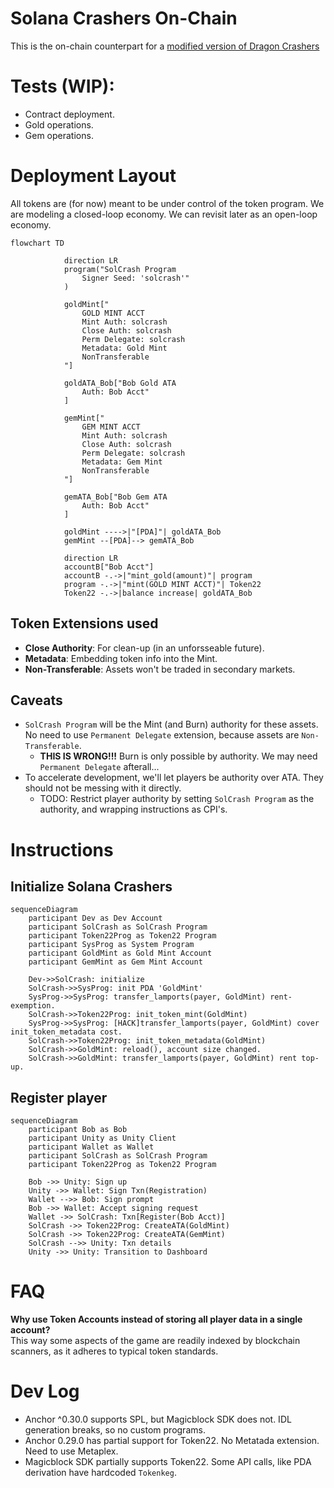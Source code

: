 # Solana Crashers On-Chain
This is the on-chain counterpart for a [modified version of Dragon Crashers](https://github.com/kilogold/SolanaCrashers)

# Tests (WIP):
* Contract deployment.
* Gold operations.
* Gem operations.

# Deployment Layout
All tokens are (for now) meant to be under control of the token program.
We are modeling a closed-loop economy. We can revisit later as an open-loop economy.
```mermaid
flowchart TD

            direction LR
            program("SolCrash Program
                Signer Seed: 'solcrash'"
            )
            
            goldMint["
                GOLD MINT ACCT
                Mint Auth: solcrash
                Close Auth: solcrash
                Perm Delegate: solcrash
                Metadata: Gold Mint
                NonTransferable
            "]
            
            goldATA_Bob["Bob Gold ATA
                Auth: Bob Acct"
            ]
            
            gemMint["
                GEM MINT ACCT
                Mint Auth: solcrash
                Close Auth: solcrash
                Perm Delegate: solcrash
                Metadata: Gem Mint
                NonTransferable
            "]
            
            gemATA_Bob["Bob Gem ATA
                Auth: Bob Acct"
            ]

            goldMint ---->|"[PDA]"| goldATA_Bob
            gemMint --[PDA]--> gemATA_Bob

            direction LR
            accountB["Bob Acct"]
            accountB -.->|"mint_gold(amount)"| program  
            program -.->|"mint(GOLD MINT ACCT)"| Token22
            Token22 -.->|balance increase| goldATA_Bob
```
## Token Extensions used
* **Close Authority**: For clean-up (in an unforsseable future).
* **Metadata**: Embedding token info into the Mint.
* **Non-Transferable**: Assets won't be traded in secondary markets.
## Caveats
* `SolCrash Program` will be the Mint (and Burn) authority for these assets. No need to use `Permanent Delegate` extension, because assets are `Non-Transferable`.
  * __THIS IS WRONG!!!__ Burn is only possible by authority. We may need `Permanent Delegate` afterall...
* To accelerate development, we'll let players be authority over ATA. They should not be messing with it directly.
  * TODO: Restrict player authority by setting `SolCrash Program` as the authority, and wrapping instructions as CPI's.

# Instructions
## Initialize Solana Crashers
```mermaid
sequenceDiagram
    participant Dev as Dev Account
    participant SolCrash as SolCrash Program
    participant Token22Prog as Token22 Program
    participant SysProg as System Program
    participant GoldMint as Gold Mint Account
    participant GemMint as Gem Mint Account
    
    Dev->>SolCrash: initialize
    SolCrash->>SysProg: init PDA 'GoldMint'
    SysProg->>SysProg: transfer_lamports(payer, GoldMint) rent-exemption.
    SolCrash->>Token22Prog: init_token_mint(GoldMint)
    SysProg->>SysProg: [HACK]transfer_lamports(payer, GoldMint) cover init_token_metadata cost.
    SolCrash->>Token22Prog: init_token_metadata(GoldMint)
    SolCrash->>GoldMint: reload(), account size changed.
    SolCrash->>GoldMint: transfer_lamports(payer, GoldMint) rent top-up.

```

## Register player
```mermaid
sequenceDiagram
    participant Bob as Bob
    participant Unity as Unity Client
    participant Wallet as Wallet
    participant SolCrash as SolCrash Program
    participant Token22Prog as Token22 Program

    Bob ->> Unity: Sign up
    Unity ->> Wallet: Sign Txn(Registration)
    Wallet -->> Bob: Sign prompt
    Bob ->> Wallet: Accept signing request
    Wallet ->> SolCrash: Txn[Register(Bob Acct)]
    SolCrash ->> Token22Prog: CreateATA(GoldMint)
    SolCrash ->> Token22Prog: CreateATA(GemMint)
    SolCrash -->> Unity: Txn details
    Unity ->> Unity: Transition to Dashboard
```

# FAQ
**Why use Token Accounts instead of storing all player data in a single account?**  
This way some aspects of the game are readily indexed by blockchain scanners, as it adheres to typical token standards.

# Dev Log
* Anchor ^0.30.0 supports SPL, but Magicblock SDK does not. IDL generation breaks, so no custom programs.
* Anchor 0.29.0 has partial support for Token22. No Metatada extension. Need to use Metaplex.
* Magicblock SDK partially supports Token22. Some API calls, like PDA derivation have hardcoded `Tokenkeg`.